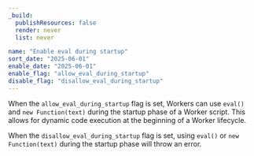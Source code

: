 ```yaml
---
_build:
  publishResources: false
  render: never
  list: never

name: "Enable eval during startup"
sort_date: "2025-06-01"
enable_date: "2025-06-01"
enable_flag: "allow_eval_during_startup"
disable_flag: "disallow_eval_during_startup"
---
```


When the `allow_eval_during_startup` flag is set, Workers can use `eval()`
and `new Function(text)` during the startup phase of a Worker script. This
allows for dynamic code execution at the beginning of a Worker lifecycle.

When the `disallow_eval_during_startup` flag is set, using `eval()` or
`new Function(text)` during the startup phase will throw an error.
